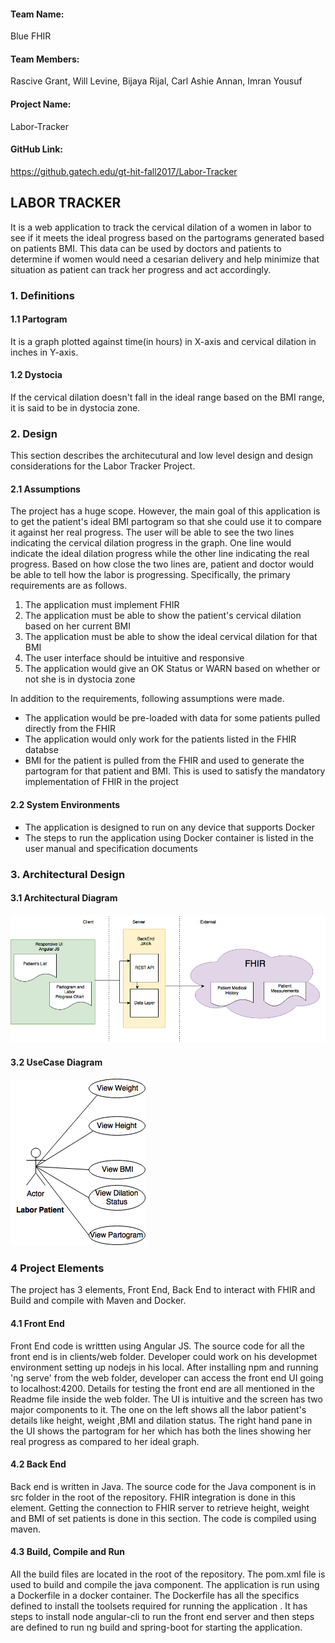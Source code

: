#### Team Name:
Blue FHIR
#### Team Members:
Rascive Grant,
Will Levine,
Bijaya Rijal,
Carl Ashie Annan,
Imran Yousuf
#### Project Name:
Labor-Tracker
#### GitHub Link:
https://github.gatech.edu/gt-hit-fall2017/Labor-Tracker

## LABOR TRACKER
It is a web application to track the cervical dilation of a women in labor to see if it meets the ideal progress based on the partograms generated based on patients BMI. This data can be used by doctors and patients to determine if women would need a cesarian delivery and help minimize that situation as patient can track her progress and act accordingly.

### 1. Definitions
#### 1.1 Partogram
It is a graph plotted against time(in hours) in X-axis and cervical dilation in inches in Y-axis.

#### 1.2 Dystocia
If the cervical dilation doesn't fall in the ideal range based on the BMI range, it is said to be in dystocia zone.

### 2. Design
This section describes the architecutural and low level design and design considerations for the Labor Tracker Project.

#### 2.1 Assumptions
The project has a huge scope. However, the main goal of this application is to get the patient's ideal BMI partogram so that she could use it to compare it against her real progress. The user will be able to see the two lines indicating the cervical dilation progress in the graph. One line would indicate the ideal dilation progress while the other line indicating the real progress. Based on how close the two lines are, patient and doctor would be able to tell how the labor is progressing. Specifically, the primary requirements are as follows.
1. The application must implement FHIR 
2. The application must be able to show the patient's cervical dilation based on her current BMI
3. The application must be able to show the ideal cervical dilation for that BMI
4. The user interface should be intuitive and responsive
5. The application would give an OK Status or WARN based on whether or not she is in dystocia zone

In addition to the requirements, following assumptions were made. 
- The application would be pre-loaded with data for some patients pulled directly from the FHIR
- The application would only work for the patients listed in the FHIR databse 
- BMI for the patient is pulled from the FHIR and used to generate the partogram for that patient and BMI. This is used to satisfy the mandatory implementation of FHIR in the project

#### 2.2 System Environments
- The application is designed to run on any device that supports  Docker 
- The steps to run the application using Docker container is listed in the user manual and specification documents

### 3. Architectural Design
#### 3.1 Architectural Diagram
![Architecture Diagram](./Archtecture.png) 

#### 3.2 UseCase Diagram
![UseCase Diagram](./UseCase.png) 

### 4 Project Elements
The project has 3 elements, Front End, Back End to interact with FHIR and Build and compile with Maven and Docker.

#### 4.1 Front End
Front End code is writtten using Angular JS. The source code for all the front end is in clients/web folder. Developer could work on his developmet environment setting up nodejs in his local. After installing npm and running 'ng serve' from the web folder, developer can access the front end UI going to localhost:4200. Details for testing the front end are all mentioned in the Readme file inside the web folder. 
The UI is intuitive and the screen has two major components to it. The one on the left shows all the labor patient's details like height, weight ,BMI and dilation status. The right hand pane in the UI shows the partogram for her which has both the lines showing her real progress as compared to her ideal graph. 

#### 4.2 Back End
Back end is written in Java. The source code for the Java component is in src folder in the root of the repository. FHIR integration is done in this element. Getting the connection to FHIR server to retrieve height, weight and BMI of set patients is done in this section. The code is compiled using maven.

#### 4.3 Build, Compile and Run 
All the build files are located in the root of the repository. The pom.xml file is used to build and compile the java component. The application is run using a Dockerfile in a docker container. The Dockerfile has all the specifics defined to install the toolsets required for running the application . It has steps to install node angular-cli to run the front end server and then steps are defined to run ng build and spring-boot for starting the application. 



